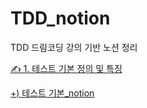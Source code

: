 # TDD_notion
TDD 드림코딩 강의 기반 노션 정리

[✍️ 1. 테스트 기본 정의 및 특징](https://github.com/dltmddus1998/TDD_notion/blob/main/Test.md)

[+) 테스트 기본_notion](https://vaulted-occupation-087.notion.site/Test-8c3a0ef4435c4553ad58d99ed6738887)
